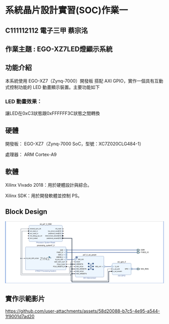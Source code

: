 # 系統晶片設計實習(SOC)作業一
## C111112112 電子三甲 蔡宗洺

## 作業主題 : EGO-XZ7LED燈顯示系統
## 功能介紹
本系統使用 EGO-XZ7（Zynq-7000）開發板 搭配 AXI GPIO，實作一個具有互動式控制功能的 LED 動畫顯示裝置。主要功能如下

### LED 動畫效果：
讓LED在0xC3狀態跟0xFFFFFF3C狀態之間轉換

## 硬體
開發板： EGO-XZ7（Zynq-7000 SoC，型號：XC7Z020CLG484-1）

處理器： ARM Cortex-A9

## 軟體
Xilinx Vivado 2018：用於硬體設計與綜合。

Xilinx SDK：用於開發軟體並控制 PS。

## Block Design
![image](https://raw.githubusercontent.com/C111112112/soc_hw1/refs/heads/main/hw1%E7%85%A7%E7%89%87.png)

## 實作示範影片
https://github.com/user-attachments/assets/58d20088-b7c5-4e95-a544-1f9001d7ad20
